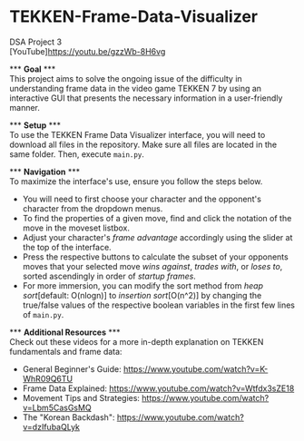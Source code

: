 # TEKKEN-Frame-Data-Visualizer
DSA Project 3  
[YouTube]https://youtu.be/gzzWb-8H6vg  

  
*** __Goal__ ***  
This project aims to solve the ongoing issue of the difficulty in understanding frame data in the video game TEKKEN 7 
by using an interactive GUI that presents the necessary information in a user-friendly manner.    
  
  
*** __Setup__ ***  
To use the TEKKEN Frame Data Visualizer interface, you will need to download all files in the repository.
Make sure all files are located in the same folder. Then, execute ```main.py```.
  
  
*** __Navigation__ ***  
To maximize the interface's use, ensure you follow the steps below.
- You will need to first choose your character and the opponent's character from the dropdown menus.
- To find the properties of a given move, find and click the notation of the move in the moveset listbox.
- Adjust your character's *frame advantage* accordingly using the slider at the top of the interface.
- Press the respective buttons to calculate the subset of your opponents moves that your selected move
  *wins against*, *trades with*, or *loses to*, sorted ascendingly in order of *startup frames*.
- For more immersion, you can modify the sort method from *heap sort*[default: O(nlogn)] to *insertion sort*[O(n^2)]
  by changing the true/false values of the respective boolean variables in the first few lines of ```main.py```.  
    
    
*** __Additional Resources__ ***  
Check out these videos for a more in-depth explanation on TEKKEN fundamentals and frame data:  
- General Beginner's Guide: https://www.youtube.com/watch?v=K-WhR09Q6TU  
- Frame Data Explained: https://www.youtube.com/watch?v=Wtfdx3sZE18  
- Movement Tips and Strategies: https://www.youtube.com/watch?v=Lbm5CasGsMQ  
- The "Korean Backdash": https://www.youtube.com/watch?v=dzIfubaQLyk  
